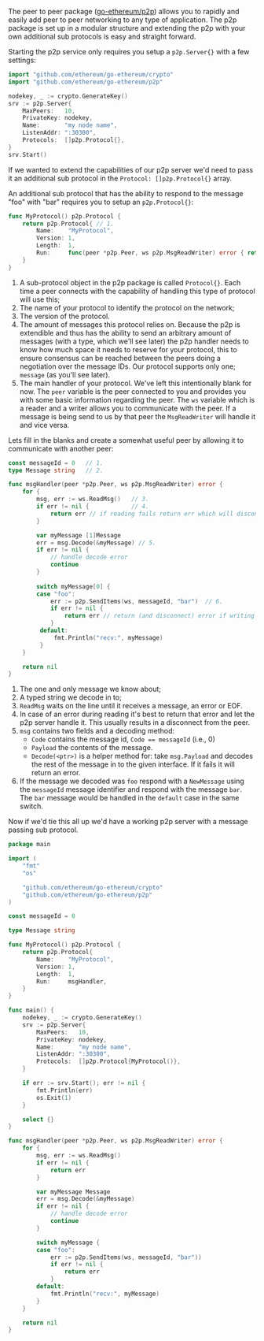 The peer to peer package ([go-ethereum/p2p](https://github.com/ethereum/go-ethereum/tree/develop/p2p)) allows you to rapidly and easily add peer to peer networking to any type of application. The p2p package is set up in a modular structure and extending the p2p with your own additional sub protocols is easy and straight forward.

Starting the p2p service only requires you setup a `p2p.Server{}` with a few settings:

```go
import "github.com/ethereum/go-ethereum/crypto"
import "github.com/ethereum/go-ethereum/p2p"

nodekey, _ := crypto.GenerateKey()
srv := p2p.Server{
	MaxPeers:   10,
	PrivateKey: nodekey,
	Name:       "my node name",
	ListenAddr: ":30300",
	Protocols:  []p2p.Protocol{},
}
srv.Start()
```

If we wanted to extend the capabilities of our p2p server we'd need to pass it an additional sub protocol in the `Protocol: []p2p.Protocol{}` array. 

An additional sub protocol that has the ability to respond to the message "foo" with "bar" requires you to setup an `p2p.Protocol{}`:

```go
func MyProtocol() p2p.Protocol {
	return p2p.Protocol{ // 1.
		Name:    "MyProtocol",                                                    // 2.
		Version: 1,                                                               // 3.
		Length:  1,                                                               // 4.
		Run:     func(peer *p2p.Peer, ws p2p.MsgReadWriter) error { return nil }, // 5.
	}
}
```

1. A sub-protocol object in the p2p package is called `Protocol{}`. Each time a peer connects with the capability of handling this type of protocol will use this;
2. The name of your protocol to identify the protocol on the network;
3. The version of the protocol.
4. The amount of messages this protocol relies on. Because the p2p is extendible and thus has the ability to send an arbitrary amount of messages (with a type, which we'll see later) the p2p handler needs to know how much space it needs to reserve for your protocol, this to ensure consensus can be reached between the peers doing a negotiation over the message IDs. Our protocol supports only one; `message` (as you'll see later).
5. The main handler of your protocol. We've left this intentionally blank for now. The `peer` variable is the peer connected to you and provides you with some basic information regarding the peer. The `ws` variable which is a reader and a writer allows you to communicate with the peer. If a message is being send to us by that peer the `MsgReadWriter` will handle it and vice versa.

Lets fill in the blanks and create a somewhat useful peer by allowing it to communicate with another peer:

```go
const messageId = 0   // 1.
type Message string   // 2.

func msgHandler(peer *p2p.Peer, ws p2p.MsgReadWriter) error {
    for {
        msg, err := ws.ReadMsg()   // 3.
        if err != nil {            // 4.
            return err // if reading fails return err which will disconnect the peer.
        }

        var myMessage [1]Message
        err = msg.Decode(&myMessage) // 5.
        if err != nil {
            // handle decode error
            continue
        }
        
        switch myMessage[0] {
        case "foo":
            err := p2p.SendItems(ws, messageId, "bar")  // 6.
            if err != nil {
                return err // return (and disconnect) error if writing fails.
            }
         default:
             fmt.Println("recv:", myMessage)
         }
    }

    return nil
}
```

1. The one and only message we know about;
2. A typed string we decode in to;
3. `ReadMsg` waits on the line until it receives a message, an error or EOF.
4. In case of an error during reading it's best to return that error and let the p2p server handle it. This usually results in a disconnect from the peer.
5. `msg` contains two fields and a decoding method:
    * `Code` contains the message id, `Code == messageId` (i.e., 0)
    * `Payload` the contents of the message.
    * `Decode(<ptr>)` is a helper method for: take `msg.Payload` and decodes the rest of the message in to the given interface. If it fails it will return an error.
6. If the message we decoded was `foo` respond with a `NewMessage` using the `messageId` message identifier and respond with the message `bar`. The `bar` message would be handled in the `default` case in the same switch.

Now if we'd tie this all up we'd have a working p2p server with a message passing sub protocol.

```go
package main

import (
	"fmt"
	"os"

	"github.com/ethereum/go-ethereum/crypto"
	"github.com/ethereum/go-ethereum/p2p"
)

const messageId = 0

type Message string

func MyProtocol() p2p.Protocol {
	return p2p.Protocol{
		Name:    "MyProtocol",
		Version: 1,
		Length:  1,
		Run:     msgHandler,
	}
}

func main() {
	nodekey, _ := crypto.GenerateKey()
	srv := p2p.Server{
		MaxPeers:   10,
		PrivateKey: nodekey,
		Name:       "my node name",
		ListenAddr: ":30300",
		Protocols:  []p2p.Protocol{MyProtocol()},
	}

	if err := srv.Start(); err != nil {
		fmt.Println(err)
		os.Exit(1)
	}

	select {}
}

func msgHandler(peer *p2p.Peer, ws p2p.MsgReadWriter) error {
	for {
		msg, err := ws.ReadMsg()
		if err != nil {
			return err
		}

		var myMessage Message
		err = msg.Decode(&myMessage)
		if err != nil {
			// handle decode error
			continue
		}

		switch myMessage {
		case "foo":
			err := p2p.SendItems(ws, messageId, "bar"))
			if err != nil {
				return err
			}
		default:
			fmt.Println("recv:", myMessage)
		}
	}

	return nil
}
```
   